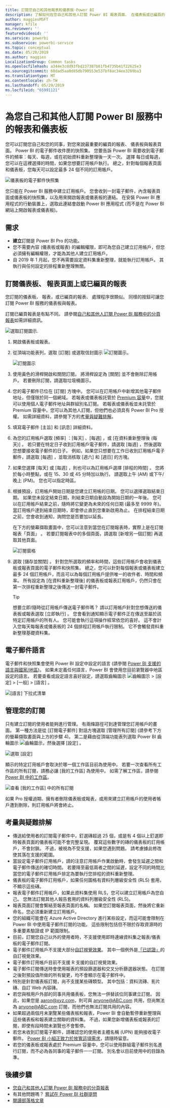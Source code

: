 ```yaml
---
title: 訂閱您自己和其他報表和儀表板-Power BI
description: 了解如何在您自己和其他人訂閱 Power BI 報表頁面、 在儀表板或已編頁的報表的快照集。
author: maggiesMSFT
manager: kfile
ms.reviewer: ''
featuredvideoid: ''
ms.service: powerbi
ms.subservice: powerbi-service
ms.topic: conceptual
ms.date: 05/20/2019
ms.author: maggies
LocalizationGroup: Common tasks
ms.openlocfilehash: a344e3cdd93fbd237387b61fb4735b41f22625e3
ms.sourcegitcommit: 60dad5aa0d85db790553e537bf8ac34ee3289ba3
ms.translationtype: MT
ms.contentlocale: zh-TW
ms.lasthandoff: 05/29/2019
ms.locfileid: "65991121"
---
```

# <a name="subscribe-yourself-and-others-to-reports-and-dashboards-in-the-power-bi-service"></a>為您自己和其他人訂閱 Power BI 服務中的報表和儀表板

您可以訂閱您自己和您的同事，對您來說最重要的編頁的報表、 儀表板與報表頁面。 Power BI 的電子郵件收件匣的快照集。 您要告訴 Power BI 需要收到電子郵件的頻率︰每天、每週，或在初始資料重新整理後一天一次。  選擇 每日或每週，您可以在這裡選擇的時間，如果您想要訂用帳戶執行。  總之，針對每個報表頁面和儀表板，您每天可以設定最多 24 個不同的訂用帳戶。

![儀表板的電子郵件快照集](media/service-report-subscribe/power-bi-dashboard-email-new.jpg) 

您只能在 Power BI 服務中建立訂用帳戶。 您會收到一封電子郵件，內含報表頁面或儀表板的快照集，以及用來開啟報表或儀表板的連結。 在安裝 Power BI 應用程式的行動裝置上，選取此連結會啟動 Power BI 應用程式 (而不是在 Power BI 網站上開啟報表或儀表板)。

## <a name="requirements"></a>需求

- **建立**訂閱是 Power BI Pro 的功能。
- 您不需要內容 (儀表板或報表) 的編輯權限，即可為您自己建立訂用帳戶，但您必須擁有編輯權限，才能為其他人建立訂用帳戶。 
- 自 2019 年 1 月起，您不再需要設定資料集重新整理，就能執行訂用帳戶。  其執行與任何設定的排程重新整理無關。  

## <a name="subscribe-to-a-dashboard-report-page-or-paginated-report"></a>訂閱儀表板、 報表頁面上或已編頁的報表

您訂閱的儀表板、 報表，或已編頁的報表、 處理程序很類似。 同樣的按鈕可讓您訂閱 Power BI 服務的儀表板與報表。

訂閱已編頁報表是有點不同。 請參閱[自己和其他人訂閱 Power BI 服務中的分頁報表](paginated-reports-subscriptions.md)如需詳細資訊。
 
![選取訂閱圖示](media/service-report-subscribe/power-bi-subscribe-orientation.png).

1. 開啟儀表板或報表。
2. 從頂端功能表列，選取 [訂閱]  或選取信封圖示 ![訂閱圖示](media/service-report-subscribe/power-bi-icon-envelope.png)。
   
   ![訂閱圖示](media/service-report-subscribe/power-bi-subscribe-icon.png)

3. 使用黃色的滑桿開啟和關閉訂閱。  將滑桿設定為 [關閉]  並不會刪除訂用帳戶。 若要刪除訂閱，請選取垃圾桶圖示。

4. 您的電子郵件已位在 [訂閱]  方塊中。 您可以在訂用帳戶中新增其他電子郵件地址，但僅限於同一個網域。 若報表或儀表板託管於 [Premium 容量](service-premium-what-is.md)中，您就可以使用個人電子郵件地址與群組別名訂閱。 若報表或儀表板並未託管於 Premium 容量中，您可以為其他人訂閱，但他們也必須具有 Power BI Pro 授權。 如需詳細資料，請參閱下方的[考量與疑難排解](#considerations-and-troubleshooting)。 

5. 填寫電子郵件 [主旨]  和 [訊息]  詳細資料。 

5. 為您的訂用帳戶選取 [頻率]  ：[每天]  、[每週]  ，或 [在資料重新整理後 (每天)]  。  若只要在特定日子收到訂用帳戶電子郵件，請選取 [每週]  ，然後選取您想要接收電子郵件的日子。  例如，如果您只想要在工作日收到訂用帳戶電子郵件，請選取 [每週]  ，並取消核取 [週六]  和 [週日]  的方塊。  

6. 如果您選擇 [每天]  或 [每週]  ，則也可以為訂用帳戶選擇 [排程的時間]  。  您將於每小時整點，或在 15、30 或 45 分時加以執行。  請選取上午 (AM) 或下午/晚上 (PM)。 您也可以指定時區。

7. 根據預設，訂用帳戶開始日期是您建立訂用帳的日期。 您可以選擇選取結束日期。 如果您未設定結束日期，則結束日期自動設為開始日期的一年後。 您可以在訂用帳戶結束之前，隨時將它變更為未來的任何日期 (最多至 9999 年)。 當訂用帳戶達到結束日期時，即會停止直到您重新啟用為止。 在排程結束日期之前，您會收到通知，詢問您是否要加以延長。    

    在下方的螢幕擷取畫面中，您可以注意到當您在訂閱報表時，實際上是在訂閱報表「頁面」  。  若要訂閱報表中的多個頁面，請選取 [新增另一個訂閱]  再選取其他頁面。 
      
   ![訂閱窗格](media/service-report-subscribe/power-bi-subscribe-pane.png)  

7. 選取 [儲存並關閉]  。 針對您所選取的頻率和時間，這些訂用帳戶會收到儀表板或報表頁面的電子郵件和快照集。 總之，您可以針對每個報表或儀表板建立最多 24 個訂用帳戶，而且可以為每個訂用帳戶提供唯一的收件者、時間和頻率。  所有設定為 [在資料重新整理後]  的儀表板或報表訂用帳戶，仍然只會在第一次排程重新整理之後傳送一封電子郵件。   
      
   > [!TIP]
   > 想要立即/隨時從訂用帳戶傳送電子郵件嗎？ 請以訂用帳戶針對您想傳送的儀表板或報表選取 [立即執行]  。 您會看到通知顯示電子郵件正在傳送至屬於該特定訂用帳戶的所有人。  您可能會執行這項操作經常依您的喜好。 這不會計入您每天每報表或儀表板的 24 個排程訂用帳戶執行限制。 它不會觸發資料重新整理基礎資料集。 
   > 
   > 
   
## <a name="email-languages"></a>電子郵件語言

電子郵件和快照集會使用 Power BI 設定中設定的語言 (請參閱 [Power BI 支援的語言與國家/地區](supported-languages-countries-regions.md))。 如果未定義任何語言，Power BI 會使用您目前瀏覽器中地區設定的語言。 若要查看或設定語言喜好設定，請選取齒輪圖示 ![齒輪圖示](media/service-report-subscribe/power-bi-settings-icon.png) > [設定] > [一般] > [語言]  。 

![[語言] 下拉式清單](media/service-report-subscribe/power-bi-language.png)

## <a name="manage-your-subscriptions"></a>管理您的訂閱
只有建立訂閱的使用者能夠進行管理。  有兩條路徑可到達管理您訂用帳戶的畫面。  第一種方法是從 [訂閱電子郵件]  對話方塊選取 [管理所有訂閱]  (請參考下方的螢幕擷取畫面與上方的步驟 4)。 第二是藉由從頂端功能表列選取 Power BI 齒輪圖示 ![齒輪圖示](media/service-report-subscribe/power-bi-settings-icon.png)，然後選擇 [設定]  。

![選取 [設定]](media/service-report-subscribe/power-bi-subscribe-settings.png)

顯示的特定訂用帳戶會取決於哪一個工作區目前為使用中。  若要一次查看所有工作區的所有訂閱，請務必讓 [我的工作區]  為使用中。 如需了解工作區，請參閱 [Power BI 中的工作區](service-create-workspaces.md)。

![查看 [我的工作區] 中的所有訂閱](media/service-report-subscribe/power-bi-subscriptions.png)

如果 Pro 授權過期、擁有者刪除儀表板或報表，或用來建立訂用帳戶的使用者帳戶遭到刪除，則訂用帳戶將會終止。

## <a name="considerations-and-troubleshooting"></a>考量與疑難排解

* 傳送給使用者的訂閱電子郵件中，釘選磚超過 25 個，或是有 4 個以上釘選即時報表頁面的儀表板可能不會完整呈現。  覆寫這些數字的磚的儀表板的訂用帳戶，不會封鎖。 不過，被視為不受支援，如果您遇到問題。 請考慮據此修改使其落在支援的範圍。
* 當設定電子郵件訂用帳戶，請的注意訂用帳戶作業啟動時，會發生延遲之間和電子郵件傳送的確切時間。  若要降至最低兩者之間的延遲，設定不同的時間比當您的電子郵件訂用帳戶排定為要執行您排程的資料重新整理。
* 儀表板的電子郵件訂用帳戶，如果任何圖格有資料列層級安全性 (RLS) 套用，不顯示這些磚。  
* 報表電子郵件訂用帳戶，如果此資料集使用 RLS，您可以建立訂用帳戶為您自己。 您無法訂閱其他人報告套用的資料列層級安全性 (RLS)。
* 報表頁面訂閱會繫結至報表頁面的名稱。 如果您訂閱報表頁面，然後將它重新命名，您必須重新建立訂用帳戶。
* 您的組織可能會在 Azure Active Directory 進行某些設定，而這可能會限制在 Power BI 中使用電子郵件訂閱的功能。  這些限制包括但不限於存取資源時的多重要素驗證或 IP 範圍限制。
* 目前，訂閱您自己以外的使用者時，不支援使用即時連線資料集之報表/儀表板的電子郵件訂閱。
* 電子郵件訂用帳戶不支援大部分[自訂視覺效果](power-bi-custom-visuals.md)。  其中一個例外是[「已認證」](power-bi-custom-visuals-certified.md)的自訂視覺效果。  
* 電子郵件訂用帳戶目前不支援 R 支援的自訂視覺效果。  
* 電子郵件訂閱傳送時會使用報表的預設篩選器和交叉分析篩選器狀態。 在訂閱之後對預設值所做的所有變更，均不會顯示在電子郵件中。    
* 特別是針對儀表板訂閱，尚不支援某些磚類型。  其中包括：資料流磚、影片磚、自訂 Web 內容磚。     
* 若您與租用戶外部的同事共用儀表板，您無法一併替該位同事建立訂閱。 因此，如果您是 aaron@xyz.com，則可與 anyone@ABC.com 共用，但尚無法為 anyone@ABC.com 訂閱，而他們也無法訂閱共用的內容。      
* 如果超過兩個月未瀏覽某些儀表板和報表，Power BI 會自動暫停重新整理與這些儀表板和報表建立關聯的資料集。  不過，如果您新增儀表板或報表的訂閱，即使有段時間未瀏覽也不會暫停。    
* 若您未收到訂閱電子郵件，請確認您的使用者主體名稱 (UPN) 能夠接收電子郵件。 [Power BI 小組正致力於放寬這項需求](https://community.powerbi.com/t5/Issues/No-Mail-from-Cloud-Service/idc-p/205918#M10163)，請隨時留意。 
* 若您的儀表板或報表處於 Premium 容量中，您可以使用群組電子郵件別名進行訂閱，而不必為各同事的電子郵件一一訂閱。 別名會以目前使用中的目錄為準。 

## <a name="next-steps"></a>後續步驟

- [您自己和其他人訂閱 Power BI 服務中的分頁報表](paginated-reports-subscriptions.md)
- 有其他問題嗎？ [嘗試在 Power BI 社群提問](http://community.powerbi.com/)    
- [閱讀部落格文章](https://powerbi.microsoft.com/blog/introducing-dashboard-email-subscriptions-a-360-degree-view-of-your-business-in-your-inbox-every-day/)
